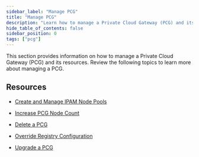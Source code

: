 ```yaml
---
sidebar_label: "Manage PCG"
title: "Manage PCG"
description: "Learn how to manage a Private Cloud Gateway (PCG) and its resources."
hide_table_of_contents: false
sidebar_position: 0
tags: ["pcg"]
---
```


This section provides information on how to manage a Private Cloud Gateway (PCG) and its resources. Review the following
topics to learn more about managing a PCG.

## Resources

- [Create and Manage IPAM Node Pools](./create-manage-node-pool.md)

- [Increase PCG Node Count](./scale-pcg-nodes.md)

- [Delete a PCG](./remove-pcg.md)

- [Override Registry Configuration](./registry-override.md)

- [Upgrade a PCG](./pcg-upgrade.md)
